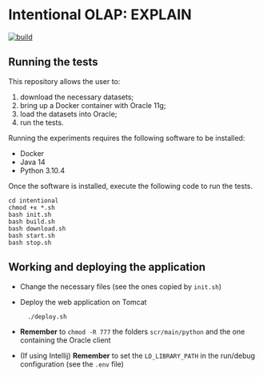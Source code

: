 # Intentional OLAP: EXPLAIN

[![build](https://github.com/big-unibo/explain/actions/workflows/build.yml/badge.svg)](https://github.com/big-unibo/explain/actions/workflows/build.yml)

## Running the tests

This repository allows the user to:
1. download the necessary datasets;
2. bring up a Docker container with Oracle 11g;
3. load the datasets into Oracle;
4. run the tests.

Running the experiments requires the following software to be installed:
- Docker
- Java 14
- Python 3.10.4

Once the software is installed, execute the following code to run the tests.

    cd intentional
    chmod +x *.sh
    bash init.sh
    bash build.sh
    bash download.sh
    bash start.sh
    bash stop.sh

## Working and deploying the application

- Change the necessary files (see the ones copied by `init.sh`)
- Deploy the web application on Tomcat

        ./deploy.sh

- **Remember** to `chmod -R 777` the folders `scr/main/python` and the one containing the Oracle client 
- (If using Intellij) **Remember** to set the `LD_LIBRARY_PATH` in the run/debug configuration (see the `.env` file)
